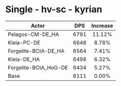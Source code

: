 # Single - hv-sc - kyrian
| Actor | DPS | Increase |
|---|:---:|:---:|
|Pelagos-CM-DE_HA|6791|11.12%|
|Kleia-PC-DE|6648|8.78%|
|Forgelite-BCtA-DE_HA|6564|7.41%|
|Kleia-DE_HA|6498|6.32%|
|Forgelite-BCtA_HoG-DE|6434|5.27%|
|Base|6111|0.00%|
